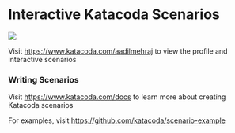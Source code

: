 # Interactive Katacoda Scenarios

[![](http://shields.katacoda.com/katacoda/aadilmehraj/count.svg)](https://www.katacoda.com/aadilmehraj "Get your profile on Katacoda.com")

Visit https://www.katacoda.com/aadilmehraj to view the profile and interactive scenarios

### Writing Scenarios
Visit https://www.katacoda.com/docs to learn more about creating Katacoda scenarios

For examples, visit https://github.com/katacoda/scenario-example
